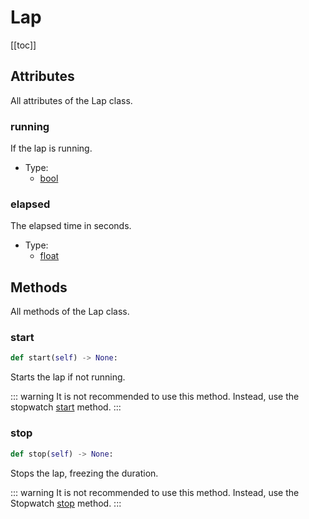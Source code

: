 # Lap

[[toc]]

## Attributes

All attributes of the Lap class.

### running

If the lap is running.

- Type:
  - [bool](https://docs.python.org/3/library/functions.html#bool)

### elapsed

The elapsed time in seconds.

- Type:
  - [float](https://docs.python.org/3/library/functions.html#float)

## Methods

All methods of the Lap class.

### start

```py
def start(self) -> None:
```

Starts the lap if not running.

::: warning
It is not recommended to use this method. Instead, use the stopwatch [start](/api/stopwatch#start) method.
:::

### stop

```py
def stop(self) -> None:
```

Stops the lap, freezing the duration.

::: warning
It is not recommended to use this method. Instead, use the Stopwatch [stop](/api/stopwatch#stop) method.
:::
